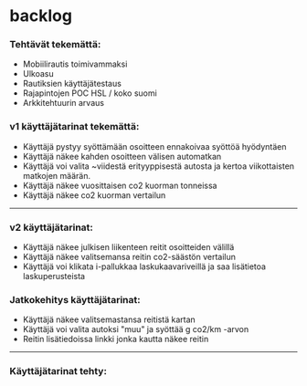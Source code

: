 # backlog

 
### Tehtävät tekemättä:
* Mobiilirautis toimivammaksi
* Ulkoasu
* Rautiksien käyttäjätestaus
* Rajapintojen POC HSL / koko suomi
* Arkkitehtuurin arvaus

### v1 käyttäjätarinat tekemättä:
* Käyttäjä pystyy syöttämään osoitteen ennakoivaa syöttöä hyödyntäen
* Käyttäjä näkee kahden osoitteen välisen automatkan
* Käyttäjä voi valita ~viidestä erityyppisestä autosta ja kertoa viikottaisten matkojen määrän.
* Käyttäjä näkee vuosittaisen co2 kuorman tonneissa
* Käyttäjä näkee co2 kuorman vertailun 


---

### v2 käyttäjätarinat:
* Käyttäjä näkee julkisen liikenteen reitit osoitteiden välillä
* Käyttäjä näkee valitsemansa reitin co2-säästön vertailun
* Käyttäjä voi klikata i-pallukkaa laskukaavariveillä ja saa lisätietoa laskuperusteista

### Jatkokehitys käyttäjätarinat:
* Käyttäjä näkee valitsemastansa reitistä kartan
* Käyttäjä voi valita autoksi "muu" ja syöttää g co2/km -arvon
* Reitin lisätiedoissa linkki jonka kautta näkee reitin 

---

### Käyttäjätarinat tehty:

